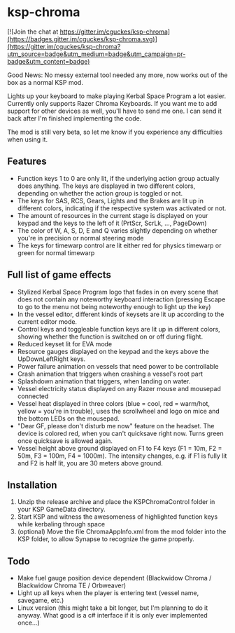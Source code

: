 # ksp-chroma

[![Join the chat at https://gitter.im/cguckes/ksp-chroma](https://badges.gitter.im/cguckes/ksp-chroma.svg)](https://gitter.im/cguckes/ksp-chroma?utm_source=badge&utm_medium=badge&utm_campaign=pr-badge&utm_content=badge)

Good News: No messy external tool needed any more, now works out of the box as a normal KSP mod.

Lights up your keyboard to make playing Kerbal Space Program a lot easier. Currently only supports Razer Chroma Keyboards. If you want me to add support for other devices as well, you'll have to send me one. I can send it back after I'm finished implementing the code.

The mod is still very beta, so let me know if you experience any difficulties when using it.

## Features

- Function keys 1 to 0 are only lit, if the underlying action group actually does anything. The keys are displayed in two different colors, depending on whether the action group is toggled or not.
- The keys for SAS, RCS, Gears, Lights and the Brakes are lit up in different colors, indicating if the respective system was activated or not.
- The amount of resources in the current stage is displayed on your keypad and the keys to the left of it (PrtScr, ScrLk, ..., PageDown)
- The color of W, A, S, D, E and Q varies slightly depending on whether you're in precision or normal steering mode
- The keys for timewarp control are lit either red for physics timewarp or green for normal timewarp

## Full list of game effects

- Stylized Kerbal Space Program logo that fades in on every scene that does not contain any noteworthy keyboard interaction (pressing Escape to go to the menu not being noteworthy enough to light up the key)
- In the vessel editor, different kinds of keysets are lit up according to the current editor mode.
- Control keys and toggleable function keys are lit up in different colors, showing whether the function is switched on or off during flight.
- Reduced keyset lit for EVA mode
- Resource gauges displayed on the keypad and the keys above the UpDownLeftRight keys.
- Power failure animation on vessels that need power to be controllable
- Crash animation that triggers when crashing a vessel's root part
- Splashdown animation that triggers, when landing on water.
- Vessel electricity status displayed on any Razer mouse and mousepad connected
- Vessel heat displayed in three colors (blue = cool, red = warm/hot, yellow = you're in trouble), uses the scrollwheel and logo on mice and the bottom LEDs on the mousepad.
- "Dear GF, please don't disturb me now" feature on the headset. The device is colored red, when you can't quicksave right now. Turns green once quicksave is allowed again.
- Vessel height above ground displayed on F1 to F4 keys (F1 = 10m, F2 = 50m, F3 = 100m, F4 = 1000m). The intensity changes, e.g. if F1 is fully lit and F2 is half lit, you are 30 meters above ground.

## Installation

1. Unzip the release archive and place the KSPChromaControl folder in your KSP GameData directory.
2. Start KSP and witness the awesomeness of highlighted function keys while kerbaling through space
3. (optional) Move the file ChromaAppInfo.xml from the mod folder into the KSP folder, to allow Synapse to recognize the game properly.
 
## Todo

- Make fuel gauge position device dependent (Blackwidow Chroma / Blackwidow Chroma TE / Orbweaver)
- Light up all keys when the player is entering text (vessel name, savegame, etc.)
- Linux version (this might take a bit longer, but I'm planning to do it anyway. What good is a c# interface if it is only ever implemented once...)
